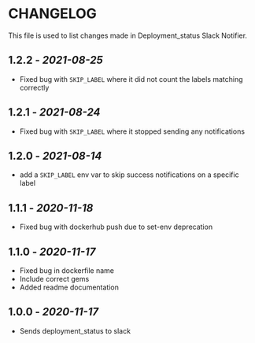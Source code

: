 # CHANGELOG

This file is used to list changes made in Deployment_status Slack Notifier.

## 1.2.2 - *2021-08-25*

- Fixed bug with `SKIP_LABEL` where it did not count the labels matching correctly

## 1.2.1 - *2021-08-24*

- Fixed bug with `SKIP_LABEL` where it stopped sending any notifications

## 1.2.0 - *2021-08-14*

- add a `SKIP_LABEL` env var to skip success notifications on a specific label

## 1.1.1 - *2020-11-18*

- Fixed bug with dockerhub push due to set-env deprecation

## 1.1.0 - *2020-11-17*

- Fixed bug in dockerfile name
- Include correct gems
- Added readme documentation

## 1.0.0 - *2020-11-17*

- Sends deployment_status to slack
